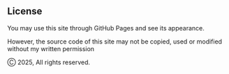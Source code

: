 ## License

You may use this site through GitHub Pages and see its appearance.

However, the source code of this site may not be copied, used or modified without my written permission

Ⓒ 2025, All rights reserved.
